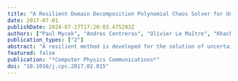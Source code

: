 ```yaml
---
title: "A Resilient Domain Decomposition Polynomial Chaos Solver for Uncertain Elliptic PDEs"
date: 2017-07-01
publishDate: 2024-07-17T17:20:03.475293Z
authors: ["Paul Mycek", "Andres Contreras", "Olivier Le Maı̂tre", "Khachik Sargsyan", "Francesco Rizzi", "Karla Morris", "Cosmin Safta", "Bert Debusschere", "Omar Knio"]
publication_types: ["2"]
abstract: "A resilient method is developed for the solution of uncertain elliptic PDEs on extreme scale platforms. The method is based on a hybrid domain decomposition, polynomial chaos (PC) framework that is designed to address soft faults. Specifically, parallel and independent solves of multiple deterministic local problems are used to define PC representations of local Dirichlet boundary-to-boundary maps that are used to reconstruct the global solution. A LAD-lasso type regression is developed for this purpose. The performance of the resulting algorithm is tested on an elliptic equation with an uncertain diffusivity field. Different test cases are considered in order to analyze the impacts of correlation structure of the uncertain diffusivity field, the stochastic resolution, as well as the probability of soft faults. In particular, the computations demonstrate that, provided sufficiently many samples are generated, the method effectively overcomes the occurrence of soft faults."
featured: false
publication: "*Computer Physics Communications*"
doi: "10.1016/j.cpc.2017.02.015"
---
```


